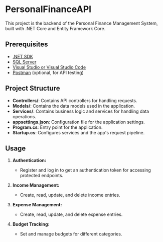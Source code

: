 # PersonalFinanceAPI

This project is the backend of the Personal Finance Management System, built with .NET Core and Entity Framework Core.

## Prerequisites

- [.NET SDK](https://dotnet.microsoft.com/download)
- [SQL Server](https://www.microsoft.com/en-us/sql-server/sql-server-downloads)
- [Visual Studio or Visual Studio Code](https://visualstudio.microsoft.com/)
- [Postman](https://www.postman.com/) (optional, for API testing)


## Project Structure

- **Controllers/**: Contains API controllers for handling requests.
- **Models/**: Contains the data models used in the application.
- **Services/**: Contains business logic and services for handling data operations.
- **appsettings.json**: Configuration file for the application settings.
- **Program.cs**: Entry point for the application.
- **Startup.cs**: Configures services and the app's request pipeline.

## Usage

1. **Authentication:**
   - Register and log in to get an authentication token for accessing protected endpoints.

2. **Income Management:**
   - Create, read, update, and delete income entries.

3. **Expense Management:**
   - Create, read, update, and delete expense entries.

4. **Budget Tracking:**
   - Set and manage budgets for different categories.
